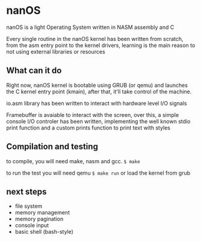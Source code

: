# nanOS
nanOS is a light Operating System written in NASM assembly and C

Every single routine in the nanOS kernel has been written from scratch, from the asm entry point to the kernel drivers, learning is 
the main reason to not using external libraries or resources

## What can it do
Right now, nanOS kernel is bootable using GRUB (or qemu) and launches the C kernel entry point (kmain), after that, it'll take control of
the machine.

io.asm library has been written to interact with hardware level I/O signals

Framebuffer is avaiable to interact with the screen, over this, a simple console I/O controler has been written, implementing the
well known stdio print function and a custom prints function to print text with styles


## Compilation and testing

to compile, you will need make, nasm and gcc.
`$ make`

to run the test you will need qemu
`$ make run`
or load the kernel from grub

## next steps
- file system
- memory management
- memory pagination
- console input
- basic shell (bash-style)
